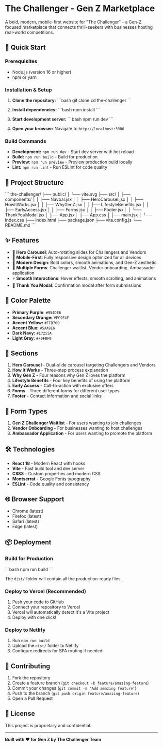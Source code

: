 # The Challenger - Gen Z Marketplace

A bold, modern, mobile-first website for "The Challenger" - a Gen-Z focused marketplace that connects thrill-seekers with businesses hosting real-world competitions.

## 🚀 Quick Start

### Prerequisites
- Node.js (version 16 or higher)
- npm or yarn

### Installation & Setup

1. **Clone the repository:**
   \`\`\`bash
   git clone <repository-url>
   cd the-challenger
   \`\`\`

2. **Install dependencies:**
   \`\`\`bash
   npm install
   \`\`\`

3. **Start development server:**
   \`\`\`bash
   npm run dev
   \`\`\`

4. **Open your browser:**
   Navigate to `http://localhost:3000`

### Build Commands

- **Development:** `npm run dev` - Start dev server with hot reload
- **Build:** `npm run build` - Build for production
- **Preview:** `npm run preview` - Preview production build locally
- **Lint:** `npm run lint` - Run ESLint for code quality

## 📁 Project Structure

\`\`\`
the-challenger/
├── public/
│   └── vite.svg
├── src/
│   ├── components/
│   │   ├── Navbar.jsx
│   │   ├── HeroCarousel.jsx
│   │   ├── HowItWorks.jsx
│   │   ├── WhyGenZ.jsx
│   │   ├── LifestyleBenefits.jsx
│   │   ├── EarlyAccess.jsx
│   │   ├── Forms.jsx
│   │   ├── Footer.jsx
│   │   └── ThankYouModal.jsx
│   ├── App.jsx
│   ├── App.css
│   ├── main.jsx
│   └── index.css
├── index.html
├── package.json
├── vite.config.js
└── README.md
\`\`\`

## ✨ Features

- 🎯 **Hero Carousel**: Auto-rotating slides for Challengers and Vendors
- 📱 **Mobile-First**: Fully responsive design optimized for all devices
- 🎨 **Modern Design**: Bold colors, smooth animations, and Gen-Z aesthetic
- 📝 **Multiple Forms**: Challenger waitlist, Vendor onboarding, Ambassador application
- ⚡ **Smooth Interactions**: Hover effects, smooth scrolling, and animations
- 🎉 **Thank You Modal**: Confirmation modal after form submissions

## 🎨 Color Palette

- **Primary Purple:** `#954DE6`
- **Secondary Orange:** `#FC9E4F`
- **Accent Yellow:** `#FFB700`
- **Accent Blue:** `#5AA9E6`
- **Dark Navy:** `#17255A`
- **Light Gray:** `#F0F0F0`

## 📱 Sections

1. **Hero Carousel** - Dual-slide carousel targeting Challengers and Vendors
2. **How It Works** - Three-step process explanation
3. **Why Gen Z** - Four reasons why Gen Z loves the platform
4. **Lifestyle Benefits** - Four key benefits of using the platform
5. **Early Access** - Call-to-action with exclusive offers
6. **Forms** - Three different forms for different user types
7. **Footer** - Contact information and social links

## 📝 Form Types

1. **Gen Z Challenger Waitlist** - For users wanting to join challenges
2. **Vendor Onboarding** - For businesses wanting to host challenges
3. **Ambassador Application** - For users wanting to promote the platform

## 🛠️ Technologies

- **React 18** - Modern React with hooks
- **Vite** - Fast build tool and dev server
- **CSS3** - Custom properties and modern CSS
- **Montserrat** - Google Fonts typography
- **ESLint** - Code quality and consistency

## 🌐 Browser Support

- Chrome (latest)
- Firefox (latest)
- Safari (latest)
- Edge (latest)

## 📦 Deployment

### Build for Production
\`\`\`bash
npm run build
\`\`\`

The `dist/` folder will contain all the production-ready files.

### Deploy to Vercel (Recommended)
1. Push your code to GitHub
2. Connect your repository to Vercel
3. Vercel will automatically detect it's a Vite project
4. Deploy with one click!

### Deploy to Netlify
1. Run `npm run build`
2. Upload the `dist/` folder to Netlify
3. Configure redirects for SPA routing if needed

## 🤝 Contributing

1. Fork the repository
2. Create a feature branch (`git checkout -b feature/amazing-feature`)
3. Commit your changes (`git commit -m 'Add amazing feature'`)
4. Push to the branch (`git push origin feature/amazing-feature`)
5. Open a Pull Request

## 📄 License

This project is proprietary and confidential.

---

**Built with ❤️ for Gen Z by The Challenger Team**

